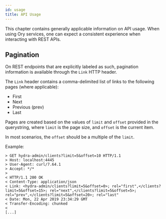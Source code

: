 ```yaml
---
id: usage
title: API Usage
---
```


This chapter contains generally applicable information on API usage. When using Ory services, one can expect a consistent experience when interacting with REST APIs.

## Pagination

On REST endpoints that are explicitly labeled as such, pagination information is available through the `Link` HTTP header.

The `Link` header contains a comma-delimited list of links to the following pages (where applicable):

* First
* Next
* Previous (prev)
* Last

Pages are created based on the values of `limit` and `offset` provided in the querystring, where `limit` is the page size, and `offset` is the current item.

In most scenarios, the `offset` should be a multiple of the `limit`.

Example:

```
> GET hydra-admin/clients?limit=5&offset=10 HTTP/1.1
> Host: localhost:4445
> User-Agent: curl/7.64.1
> Accept: */*
> 
< HTTP/1.1 200 OK
< Content-Type: application/json
< Link: <hydra-admin/clients?limit=5&offset=0>; rel="first",</clients?limit=5&offset=15>; rel="next",</clients?limit=5&offset=5>; rel="prev",</clients?limit=5&offset=20>; rel="last"
< Date: Mon, 22 Apr 2019 23:34:29 GMT
< Transfer-Encoding: chunked
< 
[...]
```
